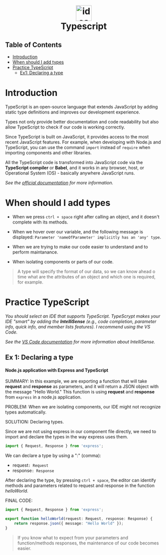 <h1 align="center">
    <img height=50 alt="idea" src="https://external-content.duckduckgo.com/iu/?u=https%3A%2F%2Fcdn-images-1.medium.com%2Fmax%2F1200%2F1*0ei2MOQxAzF7krm-v60wnQ.jpeg&f=1&nofb=1" />
    <br>
    Typescript
</h1>

<h2 align="left">Table of Contents</h2>

* [Introduction](#introduction)
* [When should I add types](#when-should-i-add-types)
* [Practice TypeScript](#practice-typescript)
    * [Ex1: Declaring a type](#ex-1-declaring-a-type)

# Introduction
TypeScript is an open-source language that extends JavaScript by adding static type definitions and improves our development experience.

Types not only provide better documentation and code readability but also allow TypeScript to check if our code is working correctly.

Since TypeScript is built on JavaScript, it provides access to the most recent JavaScript features. For example, when developing with Node.js and TypeScript, you can use the command `import` instead of `require` when importing components and other libraries.

All the TypeScript code is transformed into JavaScript code via the **TypeScript compiler** or **Babel**, and it works in any browser, host, or Operational System (OS) - basically anywhere JavaScript runs.

*See the [official documentation](https://www.typescriptlang.org/docs/home) for more information.*

# When should I add types

- When we press `ctrl + space` right after calling an object, and it doesn't complete with its methods.

- When we hover over our variable, and the following message is displayed: `Parameter 'nameOfParameter' implicitly has an 'any' type`.

- When we are trying to make our code easier to understand and to perform maintanance.

- When isolating components or parts of our code.

> A type will specify the format of our data, so we can know ahead o time what are the attributes of an object and which one is required, for example.

# Practice TypeScript
*You should select an IDE that supports TypeScript. TypeScrypt makes your IDE "smart" by adding the **IntelliSense** (e.g., code completion, parameter info, quick info, and member lists features). I recommend using the VS Code.*

*See the [VS Code documentation](https://code.visualstudio.com/docs/editor/intellisense) for more information about IntelliSense.*


## Ex 1: Declaring a type
#### Node.js application with Express and TypeScript

SUMMARY: In this example, we are exporting a function that will take **request** and **response** as parameters, and it will return a JSON object with the message "Hello World." This function is using **request** and **response** from `express` in a node.js application.

PROBLEM: When we are isolating components, our IDE might not recognize types automatically.

SOLUTION: Declaring types.

Since we are not using express in our component file directly, we need to import and declare the types in the way express uses them.

```ts
import { Request, Response } from 'express';
```

We can declare a type by using a ":" (comma):

- request`: Request`
- response`: Response`

After declaring the type, by pressing `ctrl + space`, the editor can identify methods and parameters related to request and response in the function *helloWorld*.

FINAL CODE:

```typescript
import { Request, Response } from 'express';

export function helloWorld(request: Request, response: Response) {
    return response.json({ message: "Hello World" });
}
```

> If you know what to expect from your parameters and function/methods responses, the maintenance of our code becomes easier.
